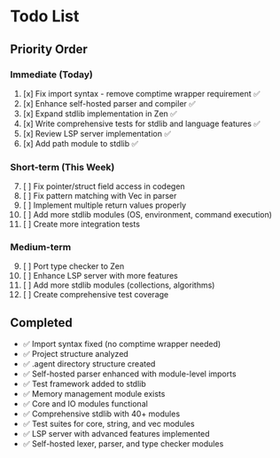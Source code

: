 # Todo List

## Priority Order

### Immediate (Today)
1. [x] Fix import syntax - remove comptime wrapper requirement ✅
2. [x] Enhance self-hosted parser and compiler ✅
3. [x] Expand stdlib implementation in Zen ✅
4. [x] Write comprehensive tests for stdlib and language features ✅
5. [x] Review LSP server implementation ✅
6. [x] Add path module to stdlib ✅

### Short-term (This Week)
7. [ ] Fix pointer/struct field access in codegen
8. [ ] Fix pattern matching with Vec in parser
9. [ ] Implement multiple return values properly
10. [ ] Add more stdlib modules (OS, environment, command execution)
11. [ ] Create more integration tests

### Medium-term
9. [ ] Port type checker to Zen
10. [ ] Enhance LSP server with more features
11. [ ] Add more stdlib modules (collections, algorithms)
12. [ ] Create comprehensive test coverage

## Completed
- ✅ Import syntax fixed (no comptime wrapper needed)
- ✅ Project structure analyzed
- ✅ .agent directory structure created
- ✅ Self-hosted parser enhanced with module-level imports
- ✅ Test framework added to stdlib
- ✅ Memory management module exists
- ✅ Core and IO modules functional
- ✅ Comprehensive stdlib with 40+ modules
- ✅ Test suites for core, string, and vec modules
- ✅ LSP server with advanced features implemented
- ✅ Self-hosted lexer, parser, and type checker modules
